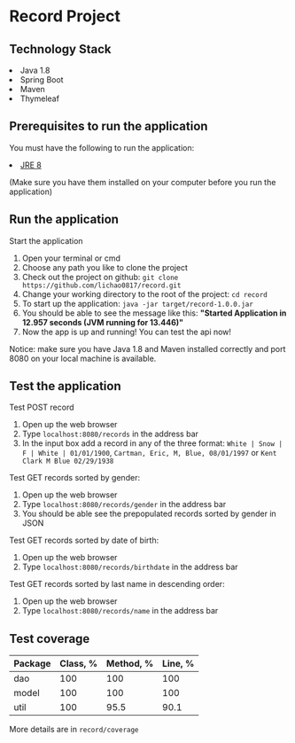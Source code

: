 # Record Project
## Technology Stack

<li>Java 1.8</li>
<li>Spring Boot</li>
<li>Maven</li>
<li>Thymeleaf</li>

## Prerequisites to run the application

You must have the following to run the application:
<li><a href="http://www.oracle.com/technetwork/java/javase/downloads/jre8-downloads-2133155.html">JRE 8</a></li>

(Make sure you have them installed on your computer before you run the application)

## Run the application

Start the application
<ol>
<li>Open your terminal or cmd</li>
<li>Choose any path you like to clone the project</li>
<li>Check out the project on github: <code>git clone https://github.com/lichao0817/record.git</code></li>
<li>Change your working directory to the root of the project: <code>cd record</code></li>
<li>To start up the application: <code>java -jar target/record-1.0.0.jar</code></li>
<li>You should be able to see the message like this: <b>"Started Application in 12.957 seconds (JVM running for 13.446)"</b></li>
<li>Now the app is up and running! You can test the api now!</li>
</ol>

Notice: make sure you have Java 1.8 and Maven installed correctly and port 8080 on your local machine is available.

## Test the application
Test POST record
<ol>
<li>Open up the web browser</li>
<li>Type <code>localhost:8080/records</code> in the address bar</li>
<li>In the input box add a record in any of the three format: <code>White | Snow | F | White | 01/01/1900</code>, <code>Cartman, Eric, M, Blue, 08/01/1997</code> or <code>Kent Clark M Blue 02/29/1938</code></li>
</ol>

Test GET records sorted by gender:
<ol>
<li>Open up the web browser</li>
<li>Type <code>localhost:8080/records/gender</code> in the address bar</li>
<li>You should be able see the prepopulated records sorted by gender in JSON</li>
</ol>

Test GET records sorted by date of birth:
<ol>
<li>Open up the web browser</li>
<li>Type <code>localhost:8080/records/birthdate</code> in the address bar</li>
</ol>

Test GET records sorted by last name in descending order:
<ol>
<li>Open up the web browser</li>
<li>Type <code>localhost:8080/records/name</code> in the address bar</li>
</ol>

## Test coverage

|Package|Class, %|Method, %|Line, %|
|-------|--------|---------|-------|
|dao    |100     |100      |100    |
|model  |100     |100      |100    |
|util   |100     |95.5     |90.1   |

More details are in <code>record/coverage</code>
